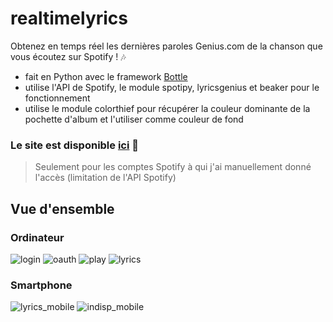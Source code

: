 # realtimelyrics
Obtenez en temps réel les dernières paroles Genius.com de la chanson que vous écoutez sur Spotify ! 🎶

- fait en Python avec le framework [Bottle](https://bottlepy.org/docs/dev/)
- utilise l'API de Spotify, le module spotipy, lyricsgenius et beaker pour le fonctionnement
- utilise le module colorthief pour récupérer la couleur dominante de la pochette d'album et l'utiliser comme couleur de fond

### Le site est disponible [ici](https://realtimelyrics.herokuapp.com) 🔗

> Seulement pour les comptes Spotify à qui j'ai manuellement donné l'accès (limitation de l'API Spotify)

## Vue d'ensemble

### Ordinateur

![login](https://user-images.githubusercontent.com/83944331/158041636-f0ffd06a-d488-45a2-b300-0de3390f8adc.png)
![oauth](https://user-images.githubusercontent.com/83944331/158041642-ad46d677-50ef-4e3b-ae64-362374fc274d.png)
![play](https://user-images.githubusercontent.com/83944331/158041645-7a2ab7ec-3c27-4e8b-8394-521c0ed8889c.png)
![lyrics](https://user-images.githubusercontent.com/83944331/158041654-a13055ab-1055-4544-820d-d31490a5eb00.png)

### Smartphone

![lyrics_mobile](https://user-images.githubusercontent.com/83944331/158041708-be5a620a-a513-4969-b258-ac72aac447dd.png)
![indisp_mobile](https://user-images.githubusercontent.com/83944331/158041710-a8825a64-ba1c-4cad-b928-f409d9bdbba0.png)

